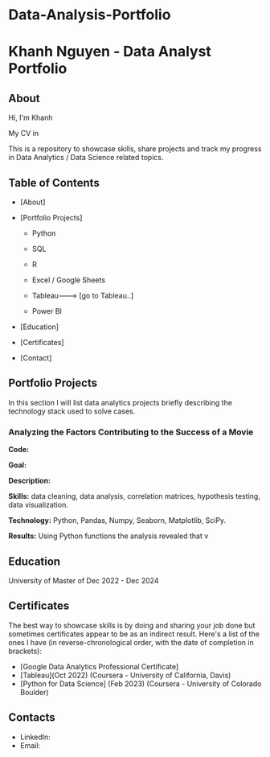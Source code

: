 # Data-Analysis-Portfolio
# Khanh Nguyen - Data Analyst Portfolio
## About
Hi, I'm Khanh

My CV in

This is a repository to showcase skills, share projects and track my progress in Data Analytics / Data Science related topics.

## Table of Contents
- [About]
- [Portfolio Projects]
  - Python
    
  - SQL
    
  - R
    
  - Excel / Google Sheets
  - Tableau---> [go to Tableau..]
  - Power BI
  


- [Education]
- [Certificates]
- [Contact]
## Portfolio Projects
In this section I will list data analytics projects briefly describing the technology stack used to solve cases.

### Analyzing the Factors Contributing to the Success of a Movie
**Code:**

**Goal:** 

**Description:** 

**Skills:** data cleaning, data analysis, correlation matrices, hypothesis testing, data visualization.

**Technology:** Python, Pandas, Numpy, Seaborn, Matplotlib, SciPy.

**Results:** Using Python functions the analysis revealed that v


## Education
University of
Master of 
Dec 2022 - Dec 2024



## Certificates
The best way to showcase skills is by doing and sharing your job done but sometimes certificates appear to be as an indirect result. Here's a list of the ones I have (in reverse-chronological order, with the date of completion in brackets):
- [Google Data Analytics Professional Certificate]
- [Tableau](Oct 2022) (Coursera - University of California, Davis)
- [Python for Data Science] (Feb 2023) (Coursera - University of Colorado Boulder)

## Contacts
- LinkedIn: 
- Email: 
